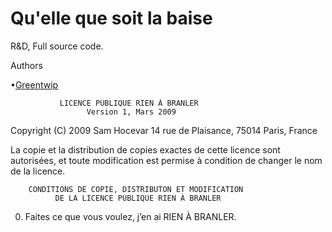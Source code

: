 # Qu'elle que soit la baise 
R&amp;D, Full source code.

Authors

•[Greentwip](http://greentwip.github.io)

               LICENCE PUBLIQUE RIEN À BRANLER
                     Version 1, Mars 2009

Copyright (C) 2009 Sam Hocevar
 14 rue de Plaisance, 75014 Paris, France

La copie et la distribution de copies exactes de cette licence sont
autorisées, et toute modification est permise à condition de changer
le nom de la licence.

        CONDITIONS DE COPIE, DISTRIBUTON ET MODIFICATION
              DE LA LICENCE PUBLIQUE RIEN À BRANLER

 0. Faites ce que vous voulez, j’en ai RIEN À BRANLER.